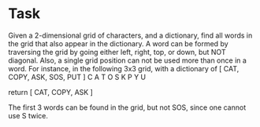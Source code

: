 # Task

Given a 2-dimensional grid of characters, and a dictionary, find all words in the grid that also appear in the dictionary. A word can be formed by traversing the grid by going either left, right, top, or down, but NOT diagonal. Also, a single grid position can not be used more than once in a word.
For instance, in the following 3x3 grid, with a dictionary of [ CAT, COPY, ASK, SOS, PUT ]
C A T
O S K
P Y U

return [ CAT, COPY, ASK ]

The first 3 words can be found in the grid, but not SOS, since one cannot use S twice.
